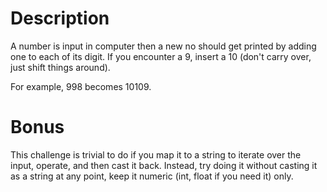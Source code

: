 <h1>Description</h1>
A number is input in computer then a new no should get printed by adding one to each of its digit. If you encounter a 9, insert a 10 (don't carry over, just shift things around).

For example, 998 becomes 10109.

<h1>Bonus</h1>
This challenge is trivial to do if you map it to a string to iterate over the input, operate, and then cast it back. Instead, try doing it without casting it as a string at any point, keep it numeric (int, float if you need it) only.
